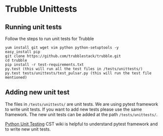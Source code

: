 # Trubble Unittests

## Running unit tests

Follow the steps to run unit tests for Trubble
```
yum install git wget vim python python-setuptools -y
easy_install pip
git clone https://github.com/trubblestack/trubble.git
cd trubble
pip install -r test-requirements.txt
py.test (this will run all the test files in /tests/unittests/)
py.test tests/unittests/test_pulsar.py (this will run the test file mentioned)
```

## Adding new unit test

The files in `/tests/unittests/` are unit tests. We are using pytest framework to write unit tests. If you want to add new tests please use the same framework. The new unit tests can be added at the path `/tests/unittests/`.

[Python Unit Testing](https://wiki.corp.adobe.com/display/CoreServicesTeam/Python+Unit+Testing) CST wiki is helpful to understand pytest framework and to write new unit tests.
